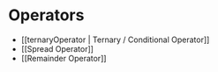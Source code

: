 # Operators

- [[ternaryOperator | Ternary / Conditional Operator]]
- [[Spread Operator]]
- [[Remainder Operator]]